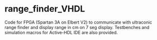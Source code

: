 # range_finder_VHDL
Code for FPGA (Spartan 3A on Elbert V2) to communicate with ultraconic range finder and display range in cm on 7 seg display. Testbenches and simulation macros for Active-HDL IDE are also provided. 
